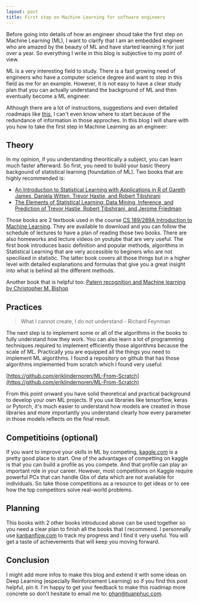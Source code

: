```yaml
---
layout: post
title: First step on Machine Learning for software engineers
---
```


Before going into details of how an engineer shoud take the first step on Machine Learning (ML), I want to clarify that I am an embedded engineer who are amazed by the beauty of ML and have started learning it for just over a year. So everything I write in this blog is subjective to my point of view. 

ML is a very interesting field to study. There is a fast growing need of engineers who have a computer science degree and want to step in this field as me for an example. However, it is not easy to have a clear study plan that you can actually understand the background of ML and then eventually become a ML engineer.

Although there are a lot of instructions, suggestions and even detailed roadmaps like [this](https://github.com/ZuzooVn/machine-learning-for-software-engineers), I can't even know where to start because of the redundance of information in those approches. In this blog I will share with you how to take the first step in Machine Learning as an engineer:

Theory
------------

In my opinion, if you understanding theoritically a subject, you can learn much faster afterward. So first, you need to build your basic theory backgound of statistical learning (foundation of ML). Two books that are highly recommended is:

  - [An Introduction to Statistical Learning with Applications in R of Gareth James, Daniela Witten, Trevor Hastie, and Robert Tibshirani](http://www-bcf.usc.edu/~gareth/ISL/ISLR%20Seventh%20Printing.pdf)
  - [The Elements of Statistical Learning: Data Mining, Inference, and Prediction of Trevor Hastie, Robert Tibshirani, and Jerome Friedman](http://web.stanford.edu/~hastie/ElemStatLearn/printings/ESLII_print12.pdf)
  
Those books are 2 textbook used in the course [CS 189/289A Introduction to Machine Learning](https://people.eecs.berkeley.edu/~jrs/189s16/). They are available to download and you can follow the schedule of lectures to have a plan of reading those two books. There are also homeworks and lecture videos on youtube that are very useful. The first book introduces basic definition and popular methods, algorithms in Statistical Learning that are very accessible to beginers who are not specilised in statistic. The latter book covers all those things but in a higher level with detailed explanations and formulas that give you a great insight into what is behind all the different methods.

Another book that is helpful too:
[Patern recognition and Machine learning by Christopher M. Bishop](http://users.isr.ist.utl.pt/~wurmd/Livros/school/Bishop%20-%20Pattern%20Recognition%20And%20Machine%20Learning%20-%20Springer%20%202006.pdf)

Practices
------------

> What I cannot create, I do not understand - Richard Feynman

The next step is to implement some or all of the algorithms in the books to fully understand how they work. You can also learn a lot of programming techniques required to implement efficiently those algorithms because the scale of ML. Practically you are equipped all the things you need to implement ML algorithms. I found a repository on github that has those algorithms implemented from scratch which I found very useful:

[https://github.com/eriklindernoren/ML-From-Scratch](https://github.com/eriklindernoren/ML-From-Scratch)

From this point onward you have solid theoretical and practical background to develop your own ML projects. If you use libraries like tensorflow, keras or Pytorch, it's much easier to understand how models are created in those libraries and more importantly you understand clearly how every parameter in those models reflects on the final result.

Competitioins (optional)
---------------------------

If you want to improve your skills in ML by competing, [kaggle.com](kaggle.com) is a pretty good place to start. One of the advantages of competting on kaggle is that you can build a profile as you compete. And that profile can play an important role in your career. However, most competitions on Kaggle require powerful PCs that can handle Gbs of data which are not available for individuals. So take those competitions as a resource to get ideas or to see how the top competitors solve real-world problems.

Planning
--------

This books with 2 other books introduced above can be used together so you need a clear plan to finish all the books that I recommend. I personnally use [kanbanflow.com](http://kanbanflow.com) to track my progress and I find it very useful. You will get a taste of achievements that will keep you moving forward.  

Conclusion
----------

I might add more infos to make this blog and extend it with some ideas on Deep Learning (especially Reinforcement Learning) so if you find this post helpful, pin it. I'm happy to get your feedback to make this roadmap more concrete so don't hesitate to email me to: [phan@tuanphuc.com](mailto:phan@tuanphuc.com).
